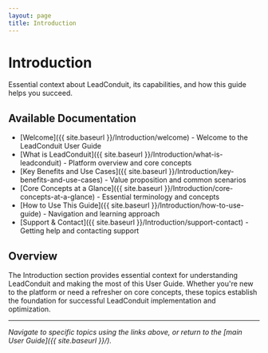 ```yaml
---
layout: page
title: Introduction
---
```


# Introduction

Essential context about LeadConduit, its capabilities, and how this guide helps you succeed.

## Available Documentation

- [Welcome]({{ site.baseurl }}/Introduction/welcome) - Welcome to the LeadConduit User Guide
- [What is LeadConduit]({{ site.baseurl }}/Introduction/what-is-leadconduit) - Platform overview and core concepts
- [Key Benefits and Use Cases]({{ site.baseurl }}/Introduction/key-benefits-and-use-cases) - Value proposition and common scenarios
- [Core Concepts at a Glance]({{ site.baseurl }}/Introduction/core-concepts-at-a-glance) - Essential terminology and concepts
- [How to Use This Guide]({{ site.baseurl }}/Introduction/how-to-use-guide) - Navigation and learning approach
- [Support & Contact]({{ site.baseurl }}/Introduction/support-contact) - Getting help and contacting support

## Overview

The Introduction section provides essential context for understanding LeadConduit and making the most of this User Guide. Whether you're new to the platform or need a refresher on core concepts, these topics establish the foundation for successful LeadConduit implementation and optimization.

---

*Navigate to specific topics using the links above, or return to the [main User Guide]({{ site.baseurl }}/).*